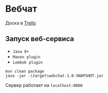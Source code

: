 # Вебчат

Доска в [Trello](https://trello.com/b/AlN4zek0/web-chat)

## Запуск веб-сервиса

+ `Java 8+`
+ `Maven plugin`
+ `Lombok plugin`

```
mvn clean package
java -jar .\target\webchat-1.0-SNAPSHOT.jar
```

Сервер работает на `localhost:8000`